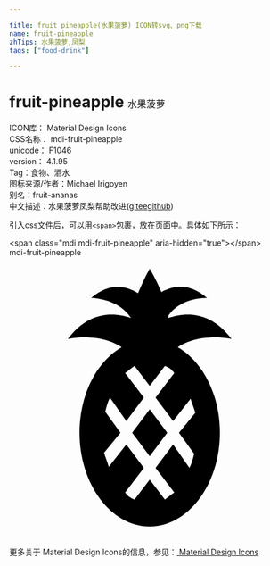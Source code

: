 ```yaml
---

title: fruit pineapple(水果菠萝) ICON转svg、png下载
name: fruit-pineapple
zhTips: 水果菠萝,凤梨
tags: ["food-drink"]

---
```


# fruit-pineapple  <small style="font-size: 60%;font-weight: 100">水果菠萝</small>


<div class="detail-page">
<p>
<span>
ICON库：
<span class="badge-secondary badge">Material Design Icons</span> 
</span>
<br/>
<span>
CSS名称：
<span class="badge-secondary badge">mdi-fruit-pineapple</span> 
</span>
<br/>
<span>
unicode：
<span class="badge-secondary badge">F1046</span> 
<copy-btn content='F1046' btn-title=""></copy-btn>
<copy-btn :content='String.fromCodePoint(parseInt("F1046", 16))' btn-title="复制U"></copy-btn>
</span>
<br/>
<span>
version：
<span class="badge-secondary badge">4.1.95</span> 
</span><br/><span>Tag：<span class="badge-light badge"><router-link to="/tags/food-drink.html">食物、酒水</router-link></span></span>
<br/>
<span>图标来源/作者：<span class="badge-light badge">Michael Irigoyen</span></span> 
<br/>
<span>别名：<span class="badge-light badge">fruit-ananas</span></span><br/><span class="zh-detail">中文描述：<span class="badge-primary badge">水果菠萝</span><span class="badge-primary badge">凤梨</span><span class="help-link"><span>帮助改进</span>(<a href="https://gitee.com/liuwave/icon-helper/edit/master/json/material/fruit-pineapple.json" target="_blank" rel="noopener noreferrer">gitee</a><a href="https://github.com/liuwave/icon-helper/edit/master/json/material/fruit-pineapple.json" target="_blank" rel="noopener noreferrer">github</a></span>)</span><br/>
</p>
</div>
<div class="alert alert-dark">
  <i class="mdi mdi-fruit-pineapple mdi-48px"></i>
  <i class="mdi mdi-fruit-pineapple mdi-36px"></i>
  <i class="mdi mdi-fruit-pineapple mdi-24px"></i>
  <i class="mdi mdi-fruit-pineapple mdi-18px"></i>
</div>
<div>
  <p>引入css文件后，可以用<code>&lt;span&gt;</code>包裹，放在页面中。具体如下所示：    
  </p>
  <div class="alert alert-primary" style="font-size: 14px">
    &lt;span class="mdi mdi-fruit-pineapple" aria-hidden="true"&gt;&lt;/span&gt;
    <copy-btn content='<span class="mdi mdi-fruit-pineapple" aria-hidden="true"></span>'></copy-btn>
  </div>
  <div class="alert alert-secondary">
    <i class="mdi mdi-fruit-pineapple"
    style="font-size: 24px"
    aria-hidden="true"></i> mdi-fruit-pineapple
    <copy-btn content="mdi-fruit-pineapple" btn-title="复制图标名称"></copy-btn>
  </div>
</div>
<div id="svg" class="svg-wrap">
<svg xmlns="http://www.w3.org/2000/svg" viewBox="0 0 24 24"><path d="M14.4 7.7C16.4 6.4 19 7 19 7C17.2 4.6 15.1 4.7 13.6 5.2V5C14.7 3.4 16.9 3.5 16.9 3.5C15.3 2.1 13.9 2.5 13 3C12.5 1.8 12 1 12 1C11.6 1.7 11.3 2.4 11 3.1C10.1 2.5 8.6 2.1 7 3.5C7 3.5 9.3 3.5 10.4 5.2C8.9 4.7 6.8 4.6 5 7C5 7 7.6 6.4 9.6 7.7C7.5 8.9 6 11.7 6 15C6 19.4 8.7 23 12 23S18 19.4 18 15C18 11.7 16.5 8.9 14.4 7.7M15.8 16.8C15.7 17.2 15.6 17.6 15.4 18L14 16L12.5 18L14.1 20.1C13.8 20.3 13.6 20.5 13.3 20.7L12 19L10.7 20.7C10.4 20.6 10.1 20.4 9.9 20.1L11.5 18L10 16L8.5 17.9C8.4 17.5 8.2 17.1 8.1 16.7L9.5 15L8.2 13.2C8.3 12.8 8.4 12.4 8.6 12L10 14L11.5 12L9.9 9.9C10.2 9.7 10.4 9.5 10.7 9.3L12 11L13.3 9.3C13.6 9.4 13.9 9.6 14.1 9.9L12.5 12L14 14L15.5 12.1C15.6 12.5 15.8 12.9 15.9 13.3L14.5 15L15.8 16.8M12 13L13.5 15L12 17L10.5 15L12 13Z" /></svg>
</div>
<detail full-name='mdi-fruit-pineapple'></detail>
    
<div><p>更多关于 Material Design Icons的信息，参见：<a target="_blank" href="https://iconhelper.cn/material.html"> Material Design Icons</a>
</p></div>
